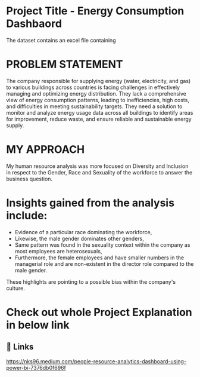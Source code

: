 # Project Title - Energy Consumption Dashbaord
The dataset contains an excel file containing 

# PROBLEM STATEMENT
The company responsible for supplying energy (water, electricity, and gas) to various buildings across countries is facing challenges in effectively managing and optimizing energy distribution. They lack a comprehensive view of energy consumption patterns, leading to inefficiencies, high costs, and difficulties in meeting sustainability targets. They need a solution to monitor and analyze energy usage data across all buildings to identify areas for improvement, reduce waste, and ensure reliable and sustainable energy supply.

# MY APPROACH
My human resource analysis was more focused on Diversity and Inclusion in respect to the Gender, Race and Sexuality of the workforce to answer the business question.

# Insights gained from the analysis include:
* Evidence of a particular race dominating the workforce,
* Likewise, the male gender dominates other genders,
* Same pattern was found in the sexuality context within the company as most employees are heterosexuals,
* Furthermore, the female employees and have smaller numbers in the managerial role and are non-existent in the director role compared to the male gender.

These highlights are pointing to a possible bias within the company's culture.

#  Check out whole Project Explanation in below link 
## 🔗 Links
https://nks96.medium.com/people-resource-analytics-dashboard-using-power-bi-7376db0f696f

